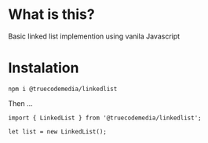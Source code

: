 # What is this?
Basic linked list implemention using vanila Javascript

# Instalation
`npm i @truecodemedia/linkedlist`

Then ... 
``` 
import { LinkedList } from '@truecodemedia/linkedlist';

let list = new LinkedList();
```